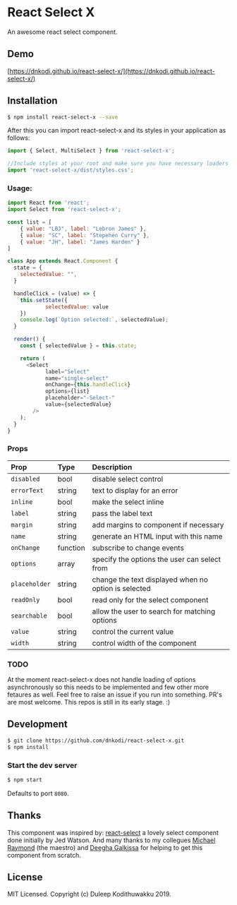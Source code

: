 # React Select X

An awesome react select component.

## Demo

[https://dnkodi.github.io/react-select-x/](https://dnkodi.github.io/react-select-x/)


## Installation

```bash
$ npm install react-select-x --save
```

After this you can import react-select-x and its styles in your application as follows:

```js
import { Select, MultiSelect } from 'react-select-x';

//Include styles at your root and make sure you have necessary loaders to handle css
import 'react-select-x/dist/styles.css';
```

### Usage:

```js
import React from 'react';
import Select from 'react-select-x';

const list = [
    { value: "LBJ", label: "Lebron James" },
    { value: "SC", label: "Stepehen Curry" },
    { value: "JH", label: "James Harden" }
]

class App extends React.Component {
  state = {
    selectedValue: "",
  }

  handleClick = (value) => {
    this.setState({
            selectedValue: value
    })
    console.log(`Option selected:`, selectedValue);
  }

  render() {
    const { selectedValue } = this.state;

    return (
      <Select
            label="Select"
            name="single-select"
            onChange={this.handleClick}
            options={list}
            placeholder="-Select-"
            value={selectedValue}
        />
    );
  }
}
```

### Props

| Prop | Type | Description
:---|:---|:---
| `disabled` | bool | disable select control |
| `errorText` | string | text to display for an error |
| `inline` | bool | make the select inline |
| `label` | string | pass the label text |
| `margin` | string | add margins to component if necessary |
| `name` | string | generate an HTML input with this name |
| `onChange` | function | subscribe to change events |
| `options` | array | specify the options the user can select from |
| `placeholder` | string | change the text displayed when no option is selected |
| `readOnly` | bool | read only for the select component |
| `searchable` | bool | allow the user to search for matching options |
| `value` | string | control the current value |
| `width` | string | control width of the component |


### TODO

At the moment react-select-x does not handle loading of options asynchronously so this needs to be implemented and few other more fetaures as well. Feel free to raise an issue if you run into something. PR's are most welcome. This repos is still in its early stage. :)

## Development

```bash
$ git clone https://github.com/dnkodi/react-select-x.git
$ npm install
```

### Start the dev server

```bash
$ npm start
```

Defaults to port `8080`.

## Thanks

This component was inspired by: [react-select](https://github.com/JedWatson/react-select) a lovely select component done initially by Jed Watson. And many thanks to my collegues [Michael Raymond](https://www.linkedin.com/in/michael-raymond-681669107/) (the maestro) and [Deegha Galkissa](https://github.com/deegha) for helping to get this component from scratch.


## License

MIT Licensed. Copyright (c) Duleep Kodithuwakku 2019.
